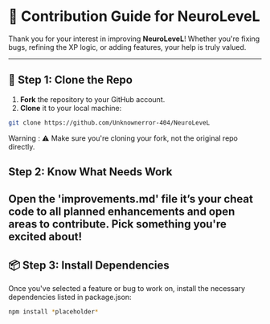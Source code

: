# 🤖 Contribution Guide for NeuroLeveL

Thank you for your interest in improving **NeuroLeveL**! Whether you're fixing bugs, refining the XP logic, or adding features, your help is truly valued.

---

## 📁 Step 1: Clone the Repo

1. **Fork** the repository to your GitHub account.
2. **Clone** it to your local machine:

```bash
git clone https://github.com/Unknownerror-404/NeuroLeveL
```
Warning : ⚠️ Make sure you're cloning your fork, not the original repo directly.
## Step 2: Know What Needs Work
Open the 'improvements.md' file it’s your cheat code to all planned enhancements and open areas to contribute. Pick something you're excited about!
---
## 📦 Step 3: Install Dependencies
Once you've selected a feature or bug to work on, install the necessary dependencies listed in package.json: 
```bash
npm install *placeholder*
